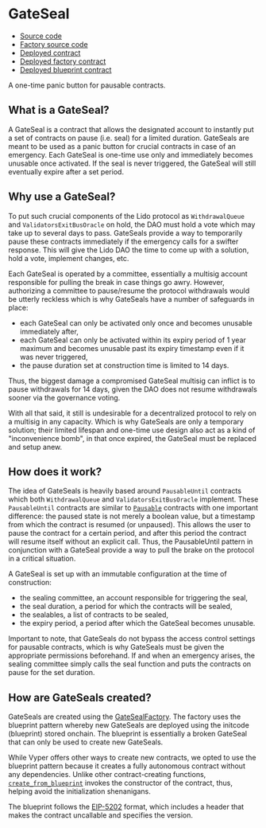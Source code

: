 # GateSeal

- [Source code](https://github.com/lidofinance/gate-seals/blob/main/contracts/GateSeal.vy)
- [Factory source code](https://github.com/lidofinance/gate-seals/blob/main/contracts/GateSealFactory.vy)
- [Deployed contract](https://etherscan.io/address/0xf9C9fDB4A5D2AA1D836D5370AB9b28BC1847e178)
- [Deployed factory contract](https://etherscan.io/address/0x6c82877cac5a7a739f16ca0a89c0a328b8764a24)
- [Deployed blueprint contract](https://etherscan.io/address/0xEe06EA501f7d9DC6F4200385A8D910182D155d3e)

A one-time panic button for pausable contracts.

## What is a GateSeal?

A GateSeal is a contract that allows the designated account to instantly put a set of contracts on pause (i.e. seal) for a limited duration. GateSeals are meant to be used as a panic button for crucial contracts in case of an emergency. Each GateSeal is one-time use only and immediately becomes unusable once activated. If the seal is never triggered, the GateSeal will still eventually expire after a set period.

## Why use a GateSeal?

To put such crucial components of the Lido protocol as `WithdrawalQueue` and `ValidatorsExitBusOracle` on hold, the DAO must hold a vote which may take up to several days to pass. GateSeals provide a way to temporarily pause these contracts immediately if the emergency calls for a swifter response. This will give the Lido DAO the time to come up with a solution, hold a vote, implement changes, etc.

Each GateSeal is operated by a committee, essentially a multisig account responsible for pulling the break in case things go awry. However, authorizing a committee to pause/resume the protocol withdrawals would be utterly reckless which is why GateSeals have a number of safeguards in place:

- each GateSeal can only be activated only once and becomes unusable immediately after,
- each GateSeal can only be activated within its expiry period of 1 year maximum and becomes unusable past its expiry timestamp even if it was never triggered,
- the pause duration set at construction time is limited to 14 days.

Thus, the biggest damage a compromised GateSeal multisig can inflict is to pause withdrawals for 14 days, given the DAO does not resume withdrawals sooner via the governance voting.

With all that said, it still is undesirable for a decentralized protocol to rely on a multisig in any capacity. Which is why GateSeals are only a temporary solution; their limited lifespan and one-time use design also act as a kind of "inconvenience bomb", in that once expired, the GateSeal must be replaced and setup anew.

## How does it work?

The idea of GateSeals is heavily based around `PausableUntil` contracts which both `WithdrawalQueue` and `ValidatorsExitBusOracle` implement. These `PausableUntil` contracts are similar to [`Pausable`](https://github.com/OpenZeppelin/openzeppelin-contracts/blob/release-v4.4/contracts/security/Pausable.sol) contracts with one important difference: the paused state is not merely a boolean value, but a timestamp from which the contract is resumed (or unpaused). This allows the user to pause the contract for a certain period, and after this period the contract will resume itself without an explicit call. Thus, the PausableUntil pattern in conjunction with a GateSeal provide a way to pull the brake on the protocol in a critical situation.

A GateSeal is set up with an immutable configuration at the time of construction:

- the sealing committee, an account responsible for triggering the seal,
- the seal duration, a period for which the contracts will be sealed,
- the sealables, a list of contracts to be sealed,
- the expiry period, a period after which the GateSeal becomes unusable.

Important to note, that GateSeals do not bypass the access control settings for pausable contracts, which is why GateSeals must be given the appropriate permissions beforehand. If and when an emergency arises, the sealing committee simply calls the seal function and puts the contracts on pause for the set duration.

## How are GateSeals created?

GateSeals are created using the [GateSealFactory](https://github.com/lidofinance/gate-seals/blob/main/contracts/GateSealFactory.vy). The factory uses the blueprint pattern whereby new GateSeals are deployed using the initcode (blueprint) stored onchain. The blueprint is essentially a broken GateSeal that can only be used to create new GateSeals.

While Vyper offers other ways to create new contracts, we opted to use the blueprint pattern because it creates a fully autonomous contract without any dependencies. Unlike other contract-creating functions, [`create_from_blueprint`](https://docs.vyperlang.org/en/stable/built-in-functions.html#chain-interaction) invokes the constructor of the contract, thus, helping avoid the initialization shenanigans.

The blueprint follows the [EIP-5202](https://eips.ethereum.org/EIPS/eip-5202) format, which includes a header that makes the contract uncallable and specifies the version.
